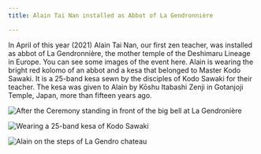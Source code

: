 ```yaml
---
title: Alain Tai Nan installed as Abbot of La Gendronnière

---
```

In April of this year (2021) Alain Tai Nan, our first zen teacher, was installed as abbot of La Gendronnière, the mother temple of the Deshimaru Lineage in Europe. You can see some images of the event here. Alain is wearing the bright red kolomo of an abbot and a kesa that belonged to Master Kodo Sawaki. It is a 25-band kesa sewn by the disciples of Kodo Sawaki for their teacher. The kesa was given to Alain by Kōshu Itabashi Zenji in Gotanjoji Temple, Japan, more than fifteen years ago.

![After the Ceremony standing in front of the big bell at La Gendronière](https://zenireland.s3.eu-west-1.amazonaws.com/alain_on_steps.jpg "After the Ceremony standing in front of the big bell at La Gendronière")

![Wearing a 25-band kesa of Kodo Sawaki](https://zenireland.s3.eu-west-1.amazonaws.com/alain_wearing_sawaki_kesa.jpg "Wearing a 25-band kesa of Kodo Sawaki")

![Alain on the steps of La Gendro chateau](https://zenireland.s3.eu-west-1.amazonaws.com/after_ceremony.jpg "Alain on the steps of La Gendro chateau")